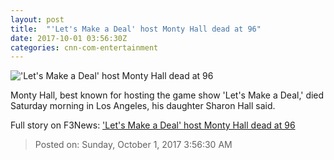 ```yaml
---
layout: post
title:  "'Let's Make a Deal' host Monty Hall dead at 96"
date: 2017-10-01 03:56:30Z
categories: cnn-com-entertainment
---
```


!['Let's Make a Deal' host Monty Hall dead at 96](http://i2.cdn.cnn.com/cnnnext/dam/assets/170930175941-monty-hall-super-tease.jpg)

Monty Hall, best known for hosting the game show 'Let's Make a Deal,' died Saturday morning in Los Angeles, his daughter Sharon Hall said.


Full story on F3News: ['Let's Make a Deal' host Monty Hall dead at 96](http://www.f3nws.com/n/qu4ZQG)

> Posted on: Sunday, October 1, 2017 3:56:30 AM
